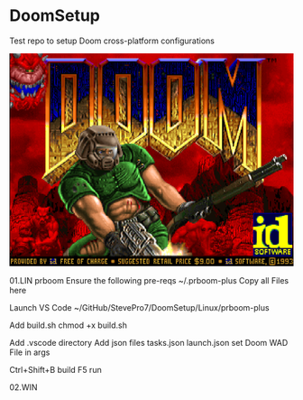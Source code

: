 # DoomSetup
Test repo to setup Doom cross-platform configurations


![Doom](https://github.com/StevePro7/DoomSetup/blob/main/Images/Doom1.png)


01.LIN
prboom
Ensure the following pre-reqs
~/.prboom-plus
Copy all Files here

Launch VS Code
~/GitHub/StevePro7/DoomSetup/Linux/prboom-plus

Add build.sh
chmod +x build.sh

Add .vscode directory
Add json files
tasks.json
launch.json     set Doom WAD File in args

Ctrl+Shift+B    build
F5              run


02.WIN